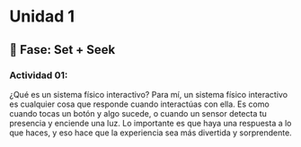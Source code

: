 # Unidad 1

## 🔎 Fase: Set + Seek

### Actividad 01: 
¿Qué es un sistema físico interactivo?
Para mí, un sistema físico interactivo es cualquier cosa que responde cuando interactúas con ella. Es como cuando tocas un botón y algo sucede, o cuando un sensor detecta tu presencia y enciende una luz. Lo importante es que haya una respuesta a lo que haces, y eso hace que la experiencia sea más divertida y sorprendente.
